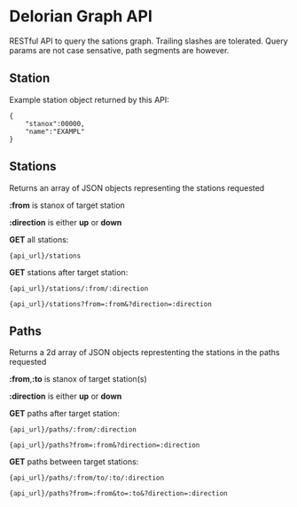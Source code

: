 # Delorian Graph API

RESTful API to query the sations graph. Trailing slashes are tolerated. Query params are not case sensative, path segments are however.

## Station

Example station object returned by this API:

```
{
    "stanox":00000,
    "name":"EXAMPL"
}
```

## Stations

Returns an array of JSON objects representing the stations requested

**:from** is stanox of target station

**:direction** is either **up** or **down**

**GET** all stations:

```
{api_url}/stations
```

**GET** stations after target station:

```
{api_url}/stations/:from/:direction
```

```
{api_url}/stations?from=:from&?direction=:direction
```

## Paths

Returns a 2d array of JSON objects represtenting the stations in the paths requested

**:from**,**:to** is stanox of target station(s)

**:direction** is either **up** or **down**

**GET** paths after target station:

```
{api_url}/paths/:from/:direction
```

```
{api_url}/paths?from=:from&?direction=:direction
```

**GET** paths between target stations:

```
{api_url}/paths/:from/to/:to/:direction
```

```
{api_url}/paths?from=:from&to=:to&?direction=:direction
```
